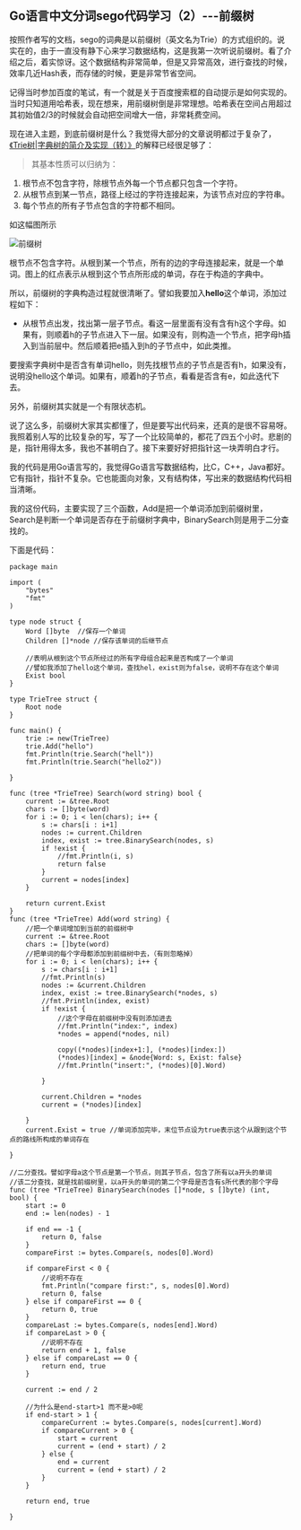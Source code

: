 ## Go语言中文分词sego代码学习（2）---前缀树

按照作者写的文档，sego的词典是以前缀树（英文名为Trie）的方式组织的。说实在的，由于一直没有静下心来学习数据结构，这是我第一次听说前缀树。看了介绍之后，着实惊讶。这个数据结构非常简单，但是又异常高效，进行查找的时候，效率几近Hash表，而存储的时候，更是非常节省空间。

记得当时参加百度的笔试，有一个就是关于百度搜索框的自动提示是如何实现的。当时只知道用哈希表，现在想来，用前缀树倒是非常理想。哈希表在空间占用超过其初始值2/3的时候就会自动把空间增大一倍，非常耗费空间。

现在进入主题，到底前缀树是什么？我觉得大部分的文章说明都过于复杂了，[《Trie树|字典树的简介及实现（转）》](http://www.cppblog.com/abilitytao/archive/2009/04/21/80598.aspx)的解释已经很足够了：
>其基本性质可以归纳为：  
1. 根节点不包含字符，除根节点外每一个节点都只包含一个字符。  
2. 从根节点到某一节点，路径上经过的字符连接起来，为该节点对应的字符串。  
3. 每个节点的所有子节点包含的字符都不相同。

如这幅图所示 
   
![前缀树](http://www.cppblog.com/images/cppblog_com/abilitytao/Trie.jpg)

根节点不包含字符。从根到某一个节点，所有的边的字母连接起来，就是一个单词。图上的红点表示从根到这个节点所形成的单词，存在于构造的字典中。

所以，前缀树的字典构造过程就很清晰了。譬如我要加入**hello**这个单词，添加过程如下：
 
+ 从根节点出发，找出第一层子节点。看这一层里面有没有含有h这个字母。如果有，则顺着h的子节点进入下一层。如果没有，则构造一个节点，把字母h插入到当前层中。然后顺着把e插入到h的子节点中，如此类推。

要搜索字典树中是否含有单词hello，则先找根节点的子节点是否有h，如果没有，说明没hello这个单词。如果有，顺着h的子节点，看看是否含有e，如此迭代下去。

另外，前缀树其实就是一个有限状态机。

说了这么多，前缀树大家其实都懂了，但是要写出代码来，还真的是很不容易呀。我照着别人写的比较复杂的写，写了一个比较简单的，都花了四五个小时。悲剧的是，指针用得太多，我也不甚明白了。接下来要好好把指针这一块弄明白才行。

我的代码是用Go语言写的，我觉得Go语言写数据结构，比C，C++，Java都好。它有指针，指针不复杂。它也能面向对象，又有结构体，写出来的数据结构代码相当清晰。

我的这份代码，主要实现了三个函数，Add是把一个单词添加到前缀树里，Search是判断一个单词是否存在于前缀树字典中，BinarySearch则是用于二分查找的。

下面是代码：

    package main
    
    import (
    	"bytes"
    	"fmt"
    )
    
    type node struct {
    	Word []byte  //保存一个单词
    	Children []*node //保存该单词的后继节点
    
    	//表明从根到这个节点所经过的所有字母组合起来是否构成了一个单词
    	//譬如我添加了hello这个单词，查找hel，exist则为false，说明不存在这个单词
    	Exist bool
    }
    
    type TrieTree struct {
    	Root node
    }
    
    func main() {
    	trie := new(TrieTree)
    	trie.Add("hello")
    	fmt.Println(trie.Search("hell"))
    	fmt.Println(trie.Search("hello2"))
    
    }
    
    func (tree *TrieTree) Search(word string) bool {
    	current := &tree.Root
    	chars := []byte(word)
    	for i := 0; i < len(chars); i++ {
    		s := chars[i : i+1]
    		nodes := current.Children
    		index, exist := tree.BinarySearch(nodes, s)
    		if !exist {
    			//fmt.Println(i, s)
    			return false
    		}
    		current = nodes[index]
    	}
    
    	return current.Exist
    }
    func (tree *TrieTree) Add(word string) {
    	//把一个单词增加到当前的前缀树中
    	current := &tree.Root
    	chars := []byte(word)
    	//把单词的每个字母都添加到前缀树中去，（有则忽略掉）
    	for i := 0; i < len(chars); i++ {
    		s := chars[i : i+1]
    		//fmt.Println(s)
    		nodes := &current.Children
    		index, exist := tree.BinarySearch(*nodes, s)
    		//fmt.Println(index, exist)
    		if !exist {
    			//这个字母在前缀树中没有则添加进去
    			//fmt.Println("index:", index)
    			*nodes = append(*nodes, nil)
    
    			copy((*nodes)[index+1:], (*nodes)[index:])
    			(*nodes)[index] = &node{Word: s, Exist: false}
    			//fmt.Println("insert:", (*nodes)[0].Word)
    
    		}
    
    		current.Children = *nodes
    		current = (*nodes)[index]
    
    	}
    	current.Exist = true //单词添加完毕，末位节点设为true表示这个从跟到这个节点的路线所构成的单词存在
    
    }
    
    //二分查找。譬如字母a这个节点是第一个节点，则其子节点，包含了所有以a开头的单词
    //该二分查找，就是找前缀树里，以a开头的单词的第二个字母是否含有s所代表的那个字母
    func (tree *TrieTree) BinarySearch(nodes []*node, s []byte) (int, bool) {
    	start := 0
    	end := len(nodes) - 1
    
    	if end == -1 {
    		return 0, false
    	}
    	compareFirst := bytes.Compare(s, nodes[0].Word)
    
    	if compareFirst < 0 {
    		//说明不存在
    		fmt.Println("compare first:", s, nodes[0].Word)
    		return 0, false
    	} else if compareFirst == 0 {
    		return 0, true
    	}
    	compareLast := bytes.Compare(s, nodes[end].Word)
    	if compareLast > 0 {
    		//说明不存在
    		return end + 1, false
    	} else if compareLast == 0 {
    		return end, true
    	}
    
    	current := end / 2
    
    	//为什么是end-start>1 而不是>0呢
    	if end-start > 1 {
    		compareCurrent := bytes.Compare(s, nodes[current].Word)
    		if compareCurrent > 0 {
    			start = current
    			current = (end + start) / 2
    		} else {
    			end = current
    			current = (end + start) / 2
    		}
    	}
    
    	return end, true
    
    }
    